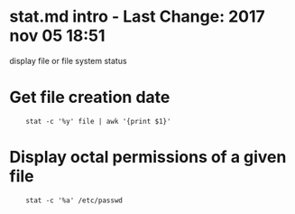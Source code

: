 # stat.md intro - Last Change: 2017 nov 05 18:51

display file or file system status

# Get file creation date

		stat -c '%y' file | awk '{print $1}'

# Display octal permissions of a given file

		stat -c '%a' /etc/passwd

